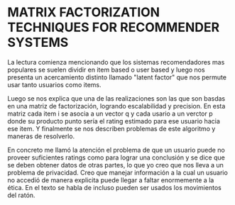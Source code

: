 # MATRIX FACTORIZATION TECHNIQUES FOR RECOMMENDER SYSTEMS
La lectura comienza mencionando que los sistemas recomendadores mas populares se suelen dividir en  item based o user based y luego nos presenta un acercamiento distinto llamado "latent factor" que nos permute usar tanto usuarios como items.

Luego se nos explica que una de las realizaciones son las que son basdas en una matriz de factorización, logrando escalabilidad y precision. En esta matriz cada item i se asocia a un vector q y cada usario a un verctor p donde su producto punto sería el rating estimado para ese usuario hacia ese item.
Y finalmente se nos describen problemas de este algoritmo y maneras de resolverlo.

En concreto me llamó la atención el problema de que un usuario puede no proveer suficientes ratings como para lograr una conclusión y se dice que se deben obtener datos de otras partes, lo que yo creo que nos lleva a un problema de privacidad. Creo que manejar información a la cual un usuario no accedió de manera explicita puede llegar a faltar enormemente a la ética. En el texto se habla de incluso pueden ser usados los movimientos del ratón.
